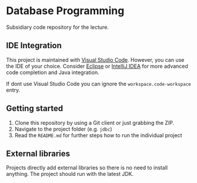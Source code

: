 # Database Programming

Subsidiary code repository for the lecture.

## IDE Integration

This project is maintained with [Visual Studio Code](https://code.visualstudio.com/). However, you can use the IDE of your choice. Consider [Eclipse](https://www.eclipse.org/downloads/) or [IntelliJ IDEA](https://www.jetbrains.com/idea/) for more advanced code completion and Java integration.

If dont use Visual Studio Code you can ignore the `workspace.code-workspace` entry.

## Getting started

1. Clone this repository by using a Git client or just grabbing the ZIP.
2. Navigate to the project folder (e.g. `jdbc`)
3. Read the `README.md` for further steps how to run the individual project

## External libraries

Projects directly add external libraries so there is no need to install anything. The project should run with the latest JDK.
